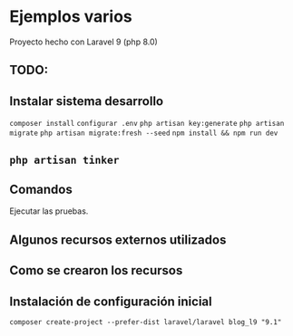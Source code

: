 # Ejemplos varios
Proyecto hecho con Laravel 9 (php 8.0)



## TODO:



## Instalar sistema desarrollo

``` composer install ```
``` configurar .env ```
``` php artisan key:generate ```
``` php artisan migrate ```
``` php artisan migrate:fresh --seed ```
``` npm install && npm run dev ```



## __``` php artisan tinker ```__




## Comandos

Ejecutar las pruebas.





## Algunos recursos externos utilizados



## Como se crearon los recursos





## Instalación de configuración inicial

``` composer create-project --prefer-dist laravel/laravel blog_l9 "9.1" ```



